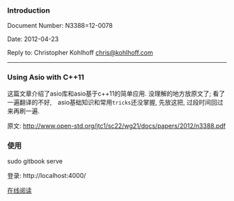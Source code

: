### Introduction

Document Number:           N3388=12-0078

Date:                      2012-04-23

Reply to:                  Christopher Kohlhoff <chris@kohlhoff.com>

---
### Using Asio with C++11
这篇文章介绍了asio库和asio基于c++11的简单应用. 没理解的地方放原文了; 看了一遍翻译的不好,　asio基础知识和常用`tricks`还没掌握, 先放这把, 过段时间回过来再刷一遍.

原文: http://www.open-std.org/jtc1/sc22/wg21/docs/papers/2012/n3388.pdf

### 使用
> 
sudo gitbook serve

登录: http://localhost:4000/

[在线阅读](https://www.gitbook.com/book/ender233/using-asio-with-c-11/details)
